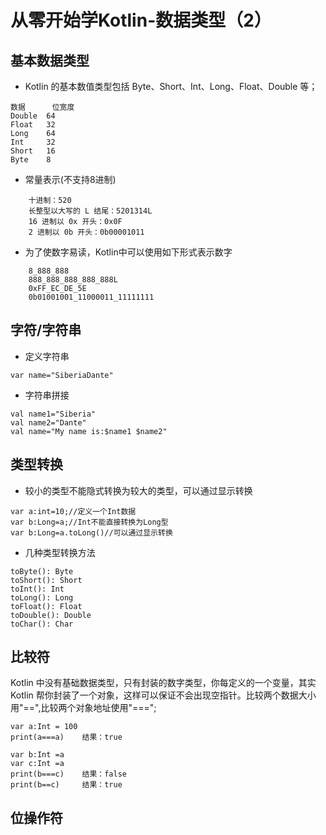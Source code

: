 # 从零开始学Kotlin-数据类型（2）
## 基本数据类型
* Kotlin 的基本数值类型包括 Byte、Short、Int、Long、Float、Double 等；
```
数据		位宽度
Double	64
Float	32
Long	64
Int		32
Short	16
Byte	8
```
* 常量表示(不支持8进制)
```
	十进制：520
	长整型以大写的 L 结尾：5201314L
	16 进制以 0x 开头：0x0F
	2 进制以 0b 开头：0b00001011
```
* 为了使数字易读，Kotlin中可以使用如下形式表示数字
```
	8_888_888
	888_888_888_888_888L
	0xFF_EC_DE_5E
	0b01001001_11000011_11111111
```

## 字符/字符串
* 定义字符串
```
var name="SiberiaDante"
```
* 字符串拼接
```
val name1="Siberia"
val name2="Dante"
val name="My name is:$name1 $name2"
```
## 类型转换
* 较小的类型不能隐式转换为较大的类型，可以通过显示转换
```
var a:int=10;//定义一个Int数据
var b:Long=a;//Int不能直接转换为Long型
var b:Long=a.toLong()//可以通过显示转换
```
* 几种类型转换方法
```
toByte(): Byte
toShort(): Short
toInt(): Int
toLong(): Long
toFloat(): Float
toDouble(): Double
toChar(): Char
```
## 比较符
Kotlin 中没有基础数据类型，只有封装的数字类型，你每定义的一个变量，其实 Kotlin 帮你封装了一个对象，这样可以保证不会出现空指针。比较两个数据大小用"==",比较两个对象地址使用"===";
```
var a:Int = 100
print(a===a)	结果：true

var b:Int =a
var c:Int =a
print(b===c)	结果：false
print(b==c)		结果：true

```
## 位操作符